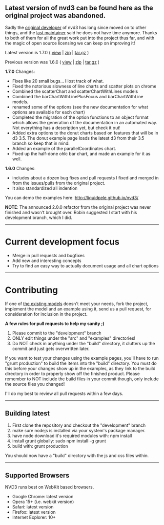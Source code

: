 
## Latest version of nvd3 can be found here as the original project was abandoned.

Sadly the [original developer](https://github.com/bobmonteverde) of nvd3 has long since moved on to other things, and the
[last maintainer](https://github.com/robinfhu) said he does not have time anymore.  Thanks to both of them for all the
great work put into the project thus far, and with the magic of open source licensing
we can keep on improving it!

Latest version is 1.7.0 ( [view](https://github.com/liquidpele/nvd3/tree/1.7.0/build) | [zip](https://github.com/liquidpele/nvd3/zipball/1.7.0) | [tar.gz](https://github.com/liquidpele/nvd3/tarball/1.7.0) )

Previous version was 1.6.0 ( [view](https://github.com/liquidpele/nvd3/tree/1.6.0/build) | [zip](https://github.com/liquidpele/nvd3/zipball/1.6.0) | [tar.gz](https://github.com/liquidpele/nvd3/tarball/1.6.0) )

**1.7.0** Changes:

* Fixes like 20 small bugs... I lost track of what.
* Fixed the notorious slowness of line charts and scatter plots on chrome
* Combined the scatterChart and scatterChartWithLines models
* Combined the barChartWithLinePlusFocus and barChartWithLine models.
* renamed some of the options (see the new documentation for what options are available for each chart)
* Completed the migration of the option functions to an object format which allows the generation of
the documentation in an automated way.  Not everything has a description yet, but check it out!
* Added extra options to the donut charts based on features that will be in d3 3.5.  The donut example page
loads the latest d3 from their 3.5 branch so keep that in mind.
* Added an example of the parallelCoordinates chart.
* Fixed up the half-done ohlc bar chart, and made an example for it as well.

**1.6.0** Changes:

* includes about a dozen bug fixes and pull requests I fixed and merged in
from the issues/pulls from the original project.
* It also standardized all indention

You can demo the examples here:  http://liquidpele.github.io/nvd3/

**NOTE**: The announced 2.0.0 refactor from the original project was never finished and wasn't brought over.
Robin suggested I start with his development branch, which I did.

---

# Current development focus

- Merge in pull requests and bugfixes
- Add new and interesting concepts
- Try to find an easy way to actually document usage and all chart options

---

# Contributing

If one of [the existing models](https://github.com/liquidpele/nvd3/tree/development/src/models)
doesn't meet your needs, fork the project, implement the model and an example using it,
send us a pull request, for consideration for inclusion in the project.

**A few rules for pull requests to help my sanity ;)**

1. Please commit to the "development" branch
2. ONLY edit things under the "src" and "examples" directories!
3. Do NOT check in anything under the "build" directory, it clutters up the commit and just gets overwritten later.

If you want to test your changes using the example pages,
you'll have to run "grunt production" to build the items into the "build" directory.
You must do this before your changes show up in the examples, as they link to the build directory
in order to properly show off the finished product.
Please remember to NOT include the build files in your commit though,
only include the source files you changed!

I'll do my best to review all pull requests within a few days.

---

## Building latest

1. First clone the repository and checkout the "development" branch
2. make sure nodejs is installed via your system's package manager.
3. have node download it's required modules with:  npm install
4. install grunt globally:  sudo npm install -g grunt
5. build with:  grunt production

You should now have a "build" directory with the js and css files within.

---

## Supported Browsers
NVD3 runs best on WebKit based browsers.

* Google Chrome: latest version
* Opera 15+ (i.e. webkit version)
* Safari: latest version
* Firefox: latest version
* Internet Explorer: 10+

